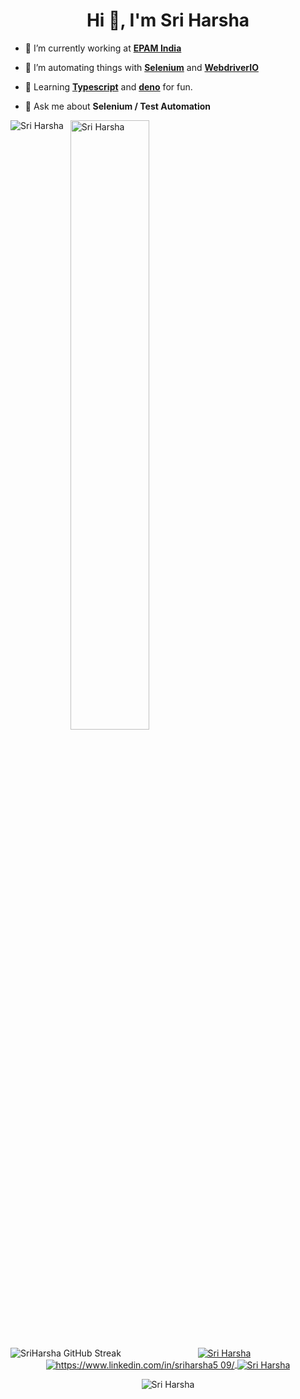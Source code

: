 <h1 align="center">Hi 👋, I'm Sri Harsha</h1>

- 🔭&nbsp;I’m currently working at **[EPAM India](https://www.epam.com/)**

- 🤝&nbsp;I’m automating things with **[Selenium](https://github.com/SeleniumHQ)** and **[WebdriverIO](https://webdriver.io/)** 

- 📝&nbsp;Learning **[Typescript](https://www.typescriptlang.org/)** and **[deno](https://deno.land/)** for fun.

- 💬&nbsp;Ask me about **Selenium / Test Automation**


<p>
    <img align="left" src="https://github-readme-stats.vercel.app/api/top-langs/?username=harsha509&layout=compact&hide=html" alt="Sri Harsha" />
</p>
<p>
    &nbsp;
    <img align="center" src="https://github-readme-stats.vercel.app/api?username=harsha509&show_icons=true&count_private=true" alt="Sri Harsha" width="50%"/>
</p>

<p>
    <img align="left" src="https://github-readme-streak-stats.herokuapp.com/?user=harsha509&theme=dark&layout=compact&hide=html" alt="SriHarsha GitHub Streak" />
</p>

<p align="center">
    <a href="https://twitter.com/sri_harsha509" target="blank">
        <img align="center" src="https://img.shields.io/twitter/follow/sri_harsha509?style=social" alt="Sri Harsha" />
    </a>
    <a href="https://www.linkedin.com/in/sriharsha509/" target="blank">
        <img align="center" src="https://img.shields.io/badge/-Sri Harsha-blue?style=flat-square&logo=Linkedin&logoColor=white&link=https://www.linkedin.com/in/sriharsha509/" alt="https://www.linkedin.com/in/sriharsha5
        09/" />
    </a>
    <a href="https://github.com/harsha509" target="blank">
        <img align="center" src="https://img.shields.io/github/followers/harsha509?label=follow&style=social" alt="Sri Harsha" />
    </a>
</p>

<p align="center">
    <img align="center" src="https://komarev.com/ghpvc/?username=harsha509" alt="Sri Harsha" />
</p>

